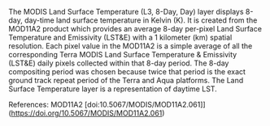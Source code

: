 The MODIS Land Surface Temperature (L3, 8-Day, Day) layer displays 8-day, day-time land surface temperature in Kelvin (K). It is created from the MOD11A2 product which provides an average 8-day per-pixel Land Surface Temperature and Emissivity (LST&E) with a 1 kilometer (km) spatial resolution. Each pixel value in the MOD11A2 is a simple average of all the corresponding Terra MODIS Land Surface Temperature & Emissivity (LST&E) daily pixels collected within that 8-day period. The 8-day compositing period was chosen because twice that period is the exact ground track repeat period of the Terra and Aqua platforms. The Land Surface Temperature layer is a representation of daytime LST.

References: MOD11A2 [doi:10.5067/MODIS/MOD11A2.061]](https://doi.org/10.5067/MODIS/MOD11A2.061)
